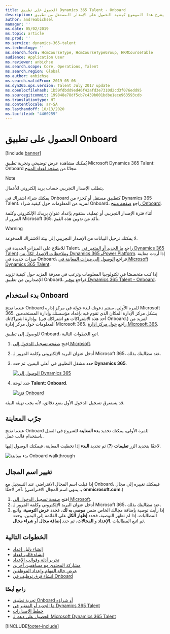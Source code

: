 ```yaml
---
title: الحصول على تطبيق Dynamics 365 Talent - Onboard
description: يشرح هذا الموضوع كيفية الحصول على الإصدار المستقل من تطبيق Microsoft Dynamics 365 Talent - Onboard أو الإصدار الذي يتضمن المكون الإضافي "التوظيف الشامل".
author: andreabichsel
manager: ''
ms.date: 05/02/2019
ms.topic: article
ms.prod: ''
ms.service: dynamics-365-talent
ms.technology: ''
ms.search.form: HcmCourseType, HcmCourseTypeGroup, HRMCourseTable
audience: Application User
ms.reviewer: anbichse
ms.search.scope: Core, Operations, Talent
ms.search.region: Global
ms.author: anbichse
ms.search.validFrom: 2019-05-06
ms.dyn365.ops.version: Talent July 2017 update
ms.openlocfilehash: 1b59fdbdd9ed46f42afd3e7310d2cd3f076edd95
ms.sourcegitcommit: 199848e78df5cb7c439b001bdbe1ece963593cdb
ms.translationtype: HT
ms.contentlocale: ar-SA
ms.lasthandoff: 10/13/2020
ms.locfileid: "4460259"
---
```

# <a name="get-the-onboard-app"></a>الحصول على تطبيق Onboard

[!include [banner](includes/banner.md)]

يُمكنك مشاهدة عرض توضيحي وتجربة تطبيق Microsoft Dynamics 365 Talent: Onboard مجانًا من [صفحة إعداد المنتج](https://dynamics.microsoft.com/talent/onboard/).

> [!NOTE]
> يتطلب الإصدار التجريبي حساب بريد إلكتروني للأعمال.

يمكنك شراء اشتراك في Onboard كتطبيق مستقل أو كجزء من Dynamics 365 Talent. لمزيد من المعلومات حول كيفية شراء Onboard، راجع [صفحة منتج Onboard](https://dynamics.microsoft.com/talent/onboard/).

أثناء فترة الإصدار التجريبي أو عملية، ستقوم بإعداد عنوان بريدك الإلكتروني وكلمة المرور لـ Microsoft 365. تأكد من تدوين هذه القيم.

> [!WARNING]
> لا يمكنك ترحيل البيانات من الإصدار التجريبي إلى بيئة الاشتراك المدفوعة. <!--Reviewers: please verify.-->

للاطلاع على الميزات الجديدة في Talent، راجع [ما الجديد أو المتغير‬ في Dynamics 365 Talent](./whats-new.md) و[ملاحظات الإصدار لكلٍّ من Dynamics 365 وPower Platform](https://docs.microsoft.com/business-applications-release-notes/index). إذا أردت معاينة ميزات جديدة في Onboard، فراجع [الوصول إلى ميزات المعاينة في Microsoft Dynamics 365 Talent](./access-preview-feature.md).

إذا كنت متخصصًا في تكنولوجيا المعلومات وترغب في معرفة المزيد حول كيفية تزويد الإصدارين من تطبيق Onboard، فراجع [توفير Dynamics 365 Talent - Onboard](./modular-app-tech-faq.md).

## <a name="get-started-with-onboard"></a>بدء استخدام Onboard

عندما تفتح Onboard للمرة الأولى، ستتم دعوتك لبدء جولة في مركز إدارة Microsoft 365. يشكل مركز الإدارة المكان الذي تقوم فيه بإعداد مؤسستك وإدارة المستخدمين وإدارة اشتراكاتك. (أحد هذه الاشتراكات هو اشتراكك في Onboard.) لمزيد من المعلومات حول مركز إدارة Microsoft 365، راجع [حول مركز إدارة Microsoft 365](https://docs.microsoft.com/office365/admin/admin-overview/about-the-admin-center?view=o365-worldwide).

للوصول إلى تطبيق Onboard، اتبع الخطوات التالية.

1. افتح [صفحة تسجيل الدخول إلى Microsoft](https://portal.office.com/).
2. أدخل عنوان البريد الإلكتروني وكلمة المرور لـ Microsoft 365، عند مطالبتك بذلك.
3. حدد مشغل التطبيق في أعلى اليمين، ثم حدد **Dynamics 365**.

    [![الوصول إلى Dynamics 365](./media/onboard-start-dynamics365.png)](./media/onboard-start-dynamics365.png)

4. حدد لوحة **Talent: Onboard**.

    [![فتح Onboard](./media/onboard-start-onboard.png)](./media/onboard-start-onboard.png)

قد يستغرق تسجيل الدخول الأول بضع دقائق، لأنه يجب تهيئة البيئة.

## <a name="try-the-walkthrough"></a>جرّب المعاينة

عندما تفتح Onboard للمرة الأولى، يمكنك تحديد **بدء المعاينة** للشروع في العمل باستخدام قالب عمل.

إذا تخطيت المعاينة، فيمكنك الوصول إليها‏‎ لاحقًا بتحديد الزر **تعليمات** (**?**) ثم تحديد **البدء**.

![[بدء معاينة Onboard walkthrough](./media/onboard-start-walkthrough.png)](./media/onboard-start-walkthrough.png)

## <a name="change-the-domain-name"></a>تغيير اسم المجال

إذا قبلت اسم المجال الافتراضي عند التسجيل مع Onboard، فيمكنك تغييره إلى مجال آخر لاحقًا. (ينتهي اسم المجال الافتراضي‏‎ بـ **onmicrosoft.com**.)

1. افتح [صفحة تسجيل الدخول إلى Microsoft](https://portal.office.com/).
2. أدخل عنوان البريد الإلكتروني وكلمة المرور لـ Microsoft 365، عند مطالبتك بذلك.
3. إذا رأيت توصية بإضافة مجالك الخاص ضمن **موصى به لك**، فحدد **عرض التوصية**، واتبع المطالبات. إذا لم تظهر التوصية، فحدد **إظهار الكل** على القائمة إلى اليمين، وحدد **الإعداد** و **المجالات**، ثم حدد **إضافة مجال** أو **شراء مجال‏‎**. ثم اتبع المطالبات.

## <a name="next-steps"></a>الخطوات التالية

- [إنشاء دليل إعداد](./onboard-create-guide.md)
- [إنشاء قالب إعداد](./onboard-create-template.md)
- [تحرير أدلة وقوالب الإعداد](./onboard-edit-guides-templates.md)
- [مشاركة المحتوى مع مساهمين آخرين](./onboard-share-template.md)
- [عرض حالة المهام وإعداد الموظفين](./onboard-view-status.md)
- [إنشاء فرق توظيف في Onboard‎](./onboard-create-team.md)

### <a name="see-also"></a>راجع أيضًا

- [تجربة تطبيق Onboard أو شراؤه](https://dynamics.microsoft.com/talent/onboard/)
- [ما الجديد أو المتغير‬ في Dynamics 365 Talent](./whats-new.md)
- [خطط الإصدارات](https://docs.microsoft.com/business-applications-release-notes/index)
- [الحصول على دعم لـ Microsoft Dynamics 365 Talent](./talent-support.md)


[!INCLUDE[footer-include](../includes/footer-banner.md)]